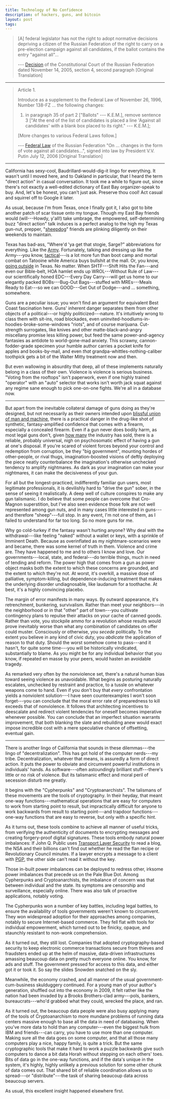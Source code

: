 ```yaml
---
title: Technology of No Confidence
description: of hackers, guns, and bitcoin
layout: post
tags:
---
```


> \[A\] federal legislator has not the right to adopt normative
> decisions depriving a citizen of the Russian Federation of the right
> to carry on a pre-election campaign against all candidates, if the
> ballot contains the entry "against all"...
>
> --- [Decision] of the Constitutional Court of the Russian Federation
> dated November 14, 2005, section 4, second paragraph \[Original
> Translation\]

[Decision]: http://www.echr.ru/documents/doc/12043020/12043020.htm

---

> Article 1.
>
> Introduce as a supplement to the Federal Law of November 26, 1996,
> Number 138-FZ ... the following changes:
>
> 1. in paragraph 35 of part 2 \["Ballots" --- K.E.M.\], remove sentence
>    3 \["At the end of the list of candidates is placed a line
>    'Against all candidates' with a blank box placed to its right."
>    --- K.E.M.\];
>
> \[More changes to various Federal Laws follow.\]
>
> --- [Federal Law] of the Russian Federation "On ... changes in the form of
> vote against all candidates...", signed into law by President V.V. Putin
> July 12, 2006 \[Original Translation\]


[Federal Law]: http://pravo.gov.ru/proxy/ips/?docbody=&nd=102107858&rdk=&backlink=1

---

California has sexy-cool, Baudrillard-would-dig-it lingo for
everything.  It wasn't until I moved here, and to Oakland in
particular, that I heard the term "direct action" in casual
conversation. It took me a while to figure out, since there's not
exactly a well-edited dictionary of East Bay organizer-speak to buy.
And, let's be honest, you can't just ask.  Preserve thou cool!
Act casual and squirrel off to Google it later.

As usual, because I'm from Texas, once I finally got it, I also got
to bite another patch of scar tissue onto my tongue.  Though my
East Bay friends would (will---Howdy, y'all!) take umbrage, the
empowered, self-determining buzz "direct action" talk induces is a
perfect analog to the high my Texas gun-nut, prepper, "[sheepdog]"
friends are plinking diligently on their weekends to maintain.

Texas has bad-ass, "Where'd 'ya get that stogie, Sarge?" abbreviations
for everything.  Like the [Army].  Fortunately, talking and dressing
up like the Army---you know, [tactical]---is a lot more fun than
boot camp and mortal combat on Tatooine while America buys bullshit
at the mall.  Or, you know, [going outside] in Texas.  No matter.
When SHTF---Shift Hits the Fan---and even our Bible-belt, HOA hamlet
ends up WROL---Without Rule of Law---our scientifically honed
EDC---Every Day Carry---will get us home to our elegantly packed
BOBs---Bug-Out Bags---stuffed with MREs---Meals Ready to Eat---so we
can GOOD---Get Out of Dodge---and ... something, somewhere.

[sheepdog]: http://www.killology.com/sheep-wolves-and-sheepdogs

[Army]: https://en.wikipedia.org/wiki/Fort_Hood

[going outside]: https://en.wikipedia.org/wiki/Climate_of_Houston

[tactical]: http://lonelymachines.org/mall-ninjas/

Guns are a peculiar issue; you won't find an argument for equivalent
Best Coast fascination here.  Guns' inherent danger separates them
from other objects of a political---or highly politicized---nature.
It's intuitively wrong to class them with sit-ins, road blockades,
even uninvited-hoodlums-in-hoodies-broke-some-windows "riots", and
of course marijuana.  Cut-strength surrogates, like knives and other
matte-black-and-angry miscellany promise less killing power, but feed
the same power-and-agency fantasies as antidote to world-gone-mad
anxiety.  This scrawny, cannon-fodder-grade specimen your humble author
carries a pocket knife for apples and books-by-mail, and even _that_
grandpa-whittles-nothing-caliber toothpick gets a bit of the Walter
Mitty treatment now and then.

But even wallowing in absurdity that deep, all of these implements
naturally belong in a class of their own.  Violence is violence
is serious business.  "Voting from the rooftops" isn't paperwork,
even if one highly trained "operator" with an "auto" selector that
works isn't worth jack squat against any regime sane enough to pick
one-on-one fights.  We're all in a database now.

---

But apart from the inevitable collateral damage of guns doing as
they're designed, but not necessarily as their owners intended upon
[blissful union of man and machine][tractor], there is a practical
danger in the drug-like shot of synthetic, fantasy-amplified confidence
that comes with a firearm, especially a concealed firearm.  Even if a
gun never does bodily harm, as most legal guns don't, given [how many]
the industry has sold, there is a reliable, probably universal, nigh
on psychosomatic effect of having a gun at one's disposal.  If you're
scared of violent forces beyond your control and redemption from
corruption, be they "big government", mounting hordes of other-people,
or rival thugs, imagination-boosted visions of deftly deploying the
piece neatly counterbalance the imagination's otherwise unchecked
tendency to amplify nightmares.  As dark as your imagination can make
your nightmares, it can make the decisiveness of your gun.

[tractor]: https://youtu.be/IUAuFLhCnRM

[how many]: http://www.smallarmssurvey.org/fileadmin/docs/A-Yearbook/2007/en/full/Small-Arms-Survey-2007-Chapter-02-EN.pdf

For all but the longest-practiced, indifferently familiar gun users,
most legitimate professionals, it is devilishly hard to "drive the
gun" sober, in the sense of seeing it realistically.  A deep well
of culture conspires to make any gun talismanic.  I do believe that
some people can overcome that Cro-Magnon superstition, but I've
also seen evidence those folk are not well represented among gun
nuts, and in many cases little interested in guns---and therefore
"sheep"---full stop.  In any event, I'm not one of them, as I failed
to understand for far too long.  So no more guns for me.

Why go cold-turkey if the fantasy wasn't hurting anyone?  Why deal
with the withdrawal---like feeling "naked" without a wallet or
keys, with a sprinkle of Imminent Death.  Because as overinflated
as my nightmare-scenarios were and became, there was some kernel
of truth in them.  Violence and crime are.  They have happened to
me and to others I know and love.  Our governments---local, state,
and federal---do terrible things, much in need of tending and reform.
The power high that comes from a gun as power object masks both the
extent to which these concerns are grounded, and the extent to which
they're not.  At worst, it's overkill, a massive dose of palliative,
symptom-killing, but dependence-inducing treatment that makes the
underlying disorder undiagnosable, like laudanum for a toothache.
At best, it's a highly convincing placebo.

The margin of error manifests in many ways.  By outward appearance,
it's retrenchment, bunkering, survivalism.  Rather than meet your
neighbors---in the neighborhood or in that "other" part of town---you
cultivate contingency plans to repulse their attacks on your cache of
canned goods.  Rather than vote, you stockpile ammo for a revolution
whose results would prove inevitably worse than what any combination
of candidates on offer could muster.  Consciously or otherwise,
you _secede_ politically.  To the extent you believe in any kind of
civic duty, you _abdicate_ the application of reason to that duty.
Should the worst somehow come to pass---and it hasn't, for quite some
time---you will be historically vindicated, substantially to blame.
As you might be for any individual behavior that you know, if repeated
en masse by your peers, would hasten an avoidable tragedy.

As remarked very often by the nonviolence set, there's a natural
human bias toward seeing violence as unavoidable.  What begins as
posturing naturally escalates, unchecked by restraint and practice,
to a tussle on whatever weapons come to hand.  Even if you don't
buy that _every_ confrontation yields a nonviolent solution---I have
seen counterexamples I won't soon forget---you can conclude that the
moral error rate of preparedness to kill exceeds that of nonviolence.
It follows that architecting incentives to deescalate and redirect
violent tendencies for oneself becomes imperative whenever possible.
You can conclude that an imperfect situation warrants improvement,
that both blanking the slate and rebuilding anew would exact impose
incredible cost with a mere speculative chance of offsetting,
eventual gain.

---

There is another lingo of California that sounds in these
dilemmas---the lingo of "decentralization".  This has got hold of
the computer nerds---my tribe.  Decentralization, whatever that
means, is assuredly a form of direct action.  It puts the power to
obviate and circumvent powerful institutions in individuals' hands.
As software---often astoundingly brilliant stuff---there's little or
no risk of violence.  But its talismanic effect and moral peril of
secession disturb me greatly.

It begins with the "Cypherpunks" and "Cryptoanarchists".  The talismans
of these movements are the tools of cryptography.  In their heyday,
that meant one-way functions---mathematical operations that are
easy for computers to work from starting point to result, but
impractically difficult for anyone to work backwards from result to
starting point---and trapdoor functions---one-way functions that are
easy to reverse, but only with a specific hint.

As it turns out, these tools combine to achieve all manner of useful
tricks, from verifying the authenticity of documents to encrypting
messages and creating forgery-proof digital signatures.  These tools
embody natural power imbalances:  If John Q. Public uses [Transport
Layer Security] to read a blog, the NSA and their billions can't find
out whether he read the flan recipe or Revolutionary Council minutes.
If a lawyer encrypts a message to a client with [PGP], the other side
can't read it without the key.

[Transport Layer Security]: https://tools.ietf.org/html/rfc5246

[PGP]: http://openpgp.org/

Those in-built power imbalances can be deployed to redress other,
irksome power imbalances that precede us on the Pale Blue Dot.
Among Cypherpunks and Cryptoanarchists, the imbalance of concern was
that between individual and the state.  Its symptoms are censorship
and surveillance, especially online.  There was also talk of proactive
applications, notably voting.

The Cypherpunks won a number of key battles, including legal battles,
to ensure the availability of tools governments weren't known to
circumvent.  They won widespread adoption for their approaches among
companies, notably to secure Internet-based commerce.   They fell flat
with tools for individual empowerment, which turned out to be finicky,
opaque, and staunchly resistant to non-wonk comprehension.

As it turned out, they still lost.  Companies that adopted
cryptography-based security to keep electronic commerce transactions
secure from thieves and fraudsters ended up at the helm of massive,
data-driven infrastructures amassing beaucoup data on pretty much
everyone online.  You know, for ads and stuff.  The government pressed
for access to this data, and either got it or took it.  So say the
slides Snowden snatched on the sly.

Meanwhile, the economy crashed, and all manner of the usual
government-cum-business skulduggery continued.  For a young man of
your author's generation, shuffled out into the economy in 2009, it
felt rather like the nation had been invaded by a Brooks Brothers-clad
army---pols, bankers, bureaucrats---who'd grabbed what they could,
wrecked the place, and ran.

As it turned out, the beaucoup data people were also busy applying many
of the tools of Cryptoanarchism to more mundane problems of running
data centers massive enough to base all the data in need of databasing.
When you've more data to hold than any computer---even the biggest
hulk from IBM and friends---can carry, you have to use more than
one computer.  Making sure all the data goes on some computer, and
that all those many computers play a nice, happy family, is quite
a trick.  But the same cryptographic tools that make it hard to work
a puzzle backwards give such computers to dance a bit data Horah
without stepping on each others' toes.  Bits of data go in the one-way
functions, and if the data's unique in the system, it's highly, highly
unlikely a previous solution for some other chunk of data comes out.
That shared bit of reliable coordination allows us to spread---or
"distribute"---the task of sharing beaucoup data across beaucoup
servers.

As usual, this excellent insight happened elsewhere first.
